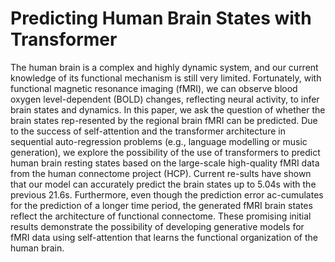 # Predicting Human Brain States with Transformer
The human brain is a complex and highly dynamic system, and our current knowledge of its functional mechanism is still very limited. Fortunately, with functional magnetic resonance imaging (fMRI), we can observe blood oxygen level-dependent (BOLD) changes, reflecting neural activity, to infer brain states and dynamics. In this paper, we ask the question of whether the brain states rep-resented by the regional brain fMRI can be predicted. Due to the success of self-attention and the transformer architecture in sequential auto-regression problems (e.g., language modelling or music generation), we explore the possibility of the use of transformers to predict human brain resting states based on the large-scale high-quality fMRI data from the human connectome project (HCP). Current re-sults have shown that our model can accurately predict the brain states up to 5.04s with the previous 21.6s. Furthermore, even though the prediction error ac-cumulates for the prediction of a longer time period, the generated fMRI brain states reflect the architecture of  functional connectome. These promising initial results demonstrate the possibility of developing generative models for fMRI data using self-attention that learns the functional organization of the human brain. 
